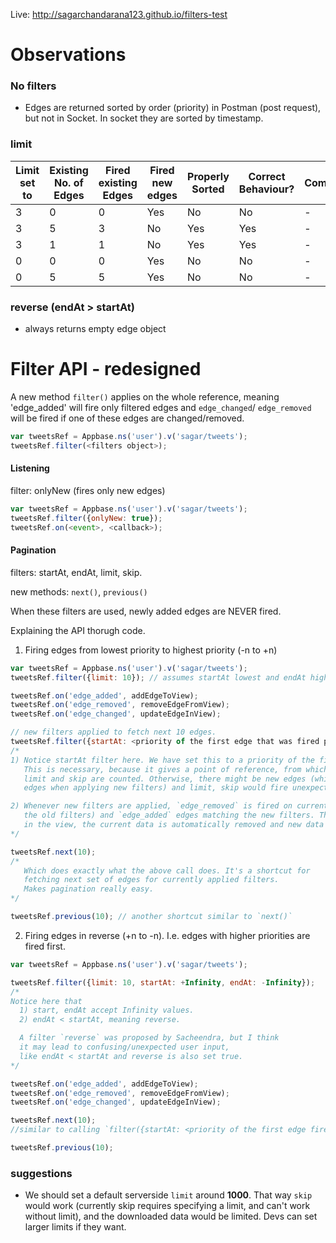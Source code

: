 Live: http://sagarchandarana123.github.io/filters-test

# Observations

### No filters

- Edges are returned sorted by order (priority) in Postman (post request), but not in Socket. In socket they are sorted by timestamp.

### limit

Limit set to | Existing No. of Edges | Fired existing Edges | Fired new edges | Properly Sorted | Correct Behaviour? | Comment
--- | --- | --- | --- | --- | --- | ---
3 | 0 | 0 | Yes | No  | No | -
3 | 5 | 3 | No  | Yes | Yes| -
3 | 1 | 1 | No  | Yes | Yes| -
0 | 0 | 0 | Yes | No  | No | -
0 | 5 | 5 | Yes | No  | No | -

### reverse (endAt > startAt)

- always returns empty edge object

# Filter API - redesigned

A new method `filter()` applies on the whole reference, meaning 'edge_added' will fire only filtered edges and `edge_changed`/ `edge_removed` will be fired if one of these edges are changed/removed.

```js
var tweetsRef = Appbase.ns('user').v('sagar/tweets');
tweetsRef.filter(<filters object>);
```

#### Listening

filter: onlyNew (fires only new edges)
```js
var tweetsRef = Appbase.ns('user').v('sagar/tweets');
tweetsRef.filter({onlyNew: true});
tweetsRef.on(<event>, <callback>);
```

#### Pagination

filters: startAt, endAt, limit, skip.

new methods: `next()`, `previous()`

When these filters are used, newly added edges are NEVER fired.


Explaining the API thorugh code.

1) Firing edges from lowest priority to highest priority (-n to +n)

```js
var tweetsRef = Appbase.ns('user').v('sagar/tweets');
tweetsRef.filter({limit: 10}); // assumes startAt lowest and endAt highest. Fetches first 10 edges

tweetsRef.on('edge_added', addEdgeToView);
tweetsRef.on('edge_removed', removeEdgeFromView);
tweetsRef.on('edge_changed', updateEdgeInView);

// new filters applied to fetch next 10 edges.
tweetsRef.filter({startAt: <priority of the first edge that was fired previously>, limit: 10, skip: 10});
/* 
1) Notice startAt filter here. We have set this to a priority of the first edge. 
   This is necessary, because it gives a point of reference, from which 
   limit and skip are counted. Otherwise, there might be new edges (which become existing
   edges when applying new filters) and limit, skip would fire unexpected edges. 

2) Whenever new filters are applied, `edge_removed` is fired on current edges (matching
   the old filters) and `edge_added` edges matching the new filters. That means, 
   in the view, the current data is automatically removed and new data is automatically added.
*/

tweetsRef.next(10); 
/* 
   Which does exactly what the above call does. It's a shortcut for
   fetching next set of edges for currently applied filters. 
   Makes pagination really easy. 
*/

tweetsRef.previous(10); // another shortcut similar to `next()`

```

2) Firing edges in reverse (+n to -n). I.e. edges with higher priorities are fired first.

```js
var tweetsRef = Appbase.ns('user').v('sagar/tweets');

tweetsRef.filter({limit: 10, startAt: +Infinity, endAt: -Infinity}); 
/*
Notice here that 
  1) start, endAt accept Infinity values. 
  2) endAt < startAt, meaning reverse.

  A filter `reverse` was proposed by Sacheendra, but I think 
  it may lead to confusing/unexpected user input, 
  like endAt < startAt and reverse is also set true. 
*/

tweetsRef.on('edge_added', addEdgeToView);
tweetsRef.on('edge_removed', removeEdgeFromView);
tweetsRef.on('edge_changed', updateEdgeInView);

tweetsRef.next(10);
//similar to calling `filter({startAt: <priority of the first edge fired>, endAt: -Infinity, limit: 10, skip: 10})`

tweetsRef.previous(10);
```

### suggestions

- We should set a default serverside `limit` around __1000__. That way `skip` would work (currently skip requires specifying a limit, and can't work without limit), and the downloaded data would be limited. Devs can set larger limits if they want.